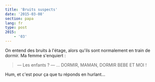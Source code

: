 ```yaml
---
title: 'Bruits suspects'
date: '2015-03-08'
section: papa
lang: fr
type: post
2015:
    - '03'
---
```


On entend des bruits à l'étage, alors qu'ils sont normalement en train de dormir. Ma femme s'enquiert :

> — Les enfants ?
> — ... DORMIR, MAMAN, DORMIR BEBE ET MOI !

Hum, et c'est pour ça que tu réponds en hurlant...
